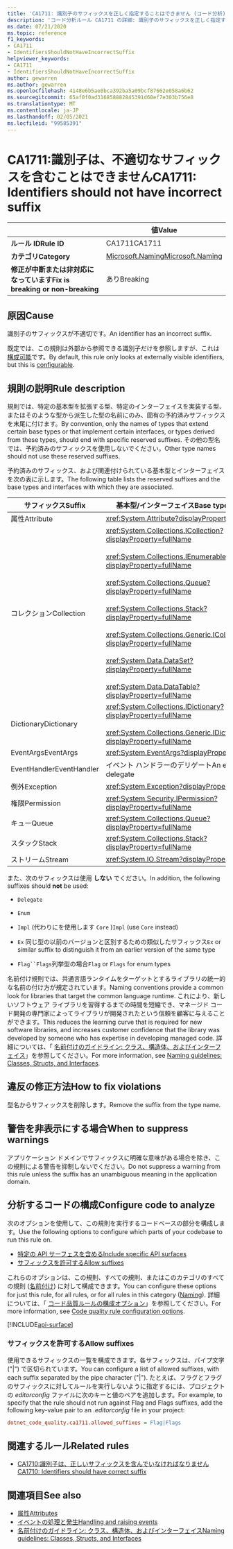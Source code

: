 ```yaml
---
title: 'CA1711: 識別子のサフィックスを正しく指定することはできません (コード分析)'
description: 'コード分析ルール CA1711 の詳細: 識別子のサフィックスを正しく指定することはできません'
ms.date: 07/21/2020
ms.topic: reference
f1_keywords:
- CA1711
- IdentifiersShouldNotHaveIncorrectSuffix
helpviewer_keywords:
- CA1711
- IdentifiersShouldNotHaveIncorrectSuffix
author: gewarren
ms.author: gewarren
ms.openlocfilehash: 4148e6b5ae0bca392ba5a09bcf87662e058a6b62
ms.sourcegitcommit: 65af0f0ad316858882845391d60ef7e303b756e8
ms.translationtype: MT
ms.contentlocale: ja-JP
ms.lasthandoff: 02/05/2021
ms.locfileid: "99585391"
---
```

# <a name="ca1711-identifiers-should-not-have-incorrect-suffix"></a><span data-ttu-id="2203f-103">CA1711:識別子は、不適切なサフィックスを含むことはできません</span><span class="sxs-lookup"><span data-stu-id="2203f-103">CA1711: Identifiers should not have incorrect suffix</span></span>

| | <span data-ttu-id="2203f-104">値</span><span class="sxs-lookup"><span data-stu-id="2203f-104">Value</span></span> |
|-|-|
| <span data-ttu-id="2203f-105">**ルール ID**</span><span class="sxs-lookup"><span data-stu-id="2203f-105">**Rule ID**</span></span> |<span data-ttu-id="2203f-106">CA1711</span><span class="sxs-lookup"><span data-stu-id="2203f-106">CA1711</span></span>|
| <span data-ttu-id="2203f-107">**カテゴリ**</span><span class="sxs-lookup"><span data-stu-id="2203f-107">**Category**</span></span> |[<span data-ttu-id="2203f-108">Microsoft.Naming</span><span class="sxs-lookup"><span data-stu-id="2203f-108">Microsoft.Naming</span></span>](naming-warnings.md)|
| <span data-ttu-id="2203f-109">**修正が中断または非対応になっています**</span><span class="sxs-lookup"><span data-stu-id="2203f-109">**Fix is breaking or non-breaking**</span></span> |<span data-ttu-id="2203f-110">あり</span><span class="sxs-lookup"><span data-stu-id="2203f-110">Breaking</span></span>|

## <a name="cause"></a><span data-ttu-id="2203f-111">原因</span><span class="sxs-lookup"><span data-stu-id="2203f-111">Cause</span></span>

<span data-ttu-id="2203f-112">識別子のサフィックスが不適切です。</span><span class="sxs-lookup"><span data-stu-id="2203f-112">An identifier has an incorrect suffix.</span></span>

<span data-ttu-id="2203f-113">既定では、この規則は外部から参照できる識別子だけを参照しますが、これは [構成可能](#configure-code-to-analyze)です。</span><span class="sxs-lookup"><span data-stu-id="2203f-113">By default, this rule only looks at externally visible identifiers, but this is [configurable](#configure-code-to-analyze).</span></span>

## <a name="rule-description"></a><span data-ttu-id="2203f-114">規則の説明</span><span class="sxs-lookup"><span data-stu-id="2203f-114">Rule description</span></span>

<span data-ttu-id="2203f-115">規則では、特定の基本型を拡張する型、特定のインターフェイスを実装する型、またはそのような型から派生した型の名前にのみ、固有の予約済みサフィックスを末尾に付けます。</span><span class="sxs-lookup"><span data-stu-id="2203f-115">By convention, only the names of types that extend certain base types or that implement certain interfaces, or types derived from these types, should end with specific reserved suffixes.</span></span> <span data-ttu-id="2203f-116">その他の型名では、予約済みのサフィックスを使用しないでください。</span><span class="sxs-lookup"><span data-stu-id="2203f-116">Other type names should not use these reserved suffixes.</span></span>

<span data-ttu-id="2203f-117">予約済みのサフィックス、および関連付けられている基本型とインターフェイスを次の表に示します。</span><span class="sxs-lookup"><span data-stu-id="2203f-117">The following table lists the reserved suffixes and the base types and interfaces with which they are associated.</span></span>

|<span data-ttu-id="2203f-118">サフィックス</span><span class="sxs-lookup"><span data-stu-id="2203f-118">Suffix</span></span>|<span data-ttu-id="2203f-119">基本型/インターフェイス</span><span class="sxs-lookup"><span data-stu-id="2203f-119">Base type/Interface</span></span>|
|------------|--------------------------|
|<span data-ttu-id="2203f-120">属性</span><span class="sxs-lookup"><span data-stu-id="2203f-120">Attribute</span></span>|<xref:System.Attribute?displayProperty=fullName>|
|<span data-ttu-id="2203f-121">コレクション</span><span class="sxs-lookup"><span data-stu-id="2203f-121">Collection</span></span>|<xref:System.Collections.ICollection?displayProperty=fullName><br/><br/><xref:System.Collections.IEnumerable?displayProperty=fullName><br/><br/><xref:System.Collections.Queue?displayProperty=fullName><br/><br/><xref:System.Collections.Stack?displayProperty=fullName><br/><br/><xref:System.Collections.Generic.ICollection%601?displayProperty=fullName><br/><br/><xref:System.Data.DataSet?displayProperty=fullName><br/><br/><xref:System.Data.DataTable?displayProperty=fullName>|
|<span data-ttu-id="2203f-122">Dictionary</span><span class="sxs-lookup"><span data-stu-id="2203f-122">Dictionary</span></span>|<xref:System.Collections.IDictionary?displayProperty=fullName><br/><br/><xref:System.Collections.Generic.IDictionary%602?displayProperty=fullName>|
|<span data-ttu-id="2203f-123">EventArgs</span><span class="sxs-lookup"><span data-stu-id="2203f-123">EventArgs</span></span>|<xref:System.EventArgs?displayProperty=fullName>|
|<span data-ttu-id="2203f-124">EventHandler</span><span class="sxs-lookup"><span data-stu-id="2203f-124">EventHandler</span></span>|<span data-ttu-id="2203f-125">イベント ハンドラーのデリゲート</span><span class="sxs-lookup"><span data-stu-id="2203f-125">An event-handler delegate</span></span>|
|<span data-ttu-id="2203f-126">例外</span><span class="sxs-lookup"><span data-stu-id="2203f-126">Exception</span></span>|<xref:System.Exception?displayProperty=fullName>|
|<span data-ttu-id="2203f-127">権限</span><span class="sxs-lookup"><span data-stu-id="2203f-127">Permission</span></span>|<xref:System.Security.IPermission?displayProperty=fullName>|
|<span data-ttu-id="2203f-128">キュー</span><span class="sxs-lookup"><span data-stu-id="2203f-128">Queue</span></span>|<xref:System.Collections.Queue?displayProperty=fullName>|
|<span data-ttu-id="2203f-129">スタック</span><span class="sxs-lookup"><span data-stu-id="2203f-129">Stack</span></span>|<xref:System.Collections.Stack?displayProperty=fullName>|
|<span data-ttu-id="2203f-130">ストリーム</span><span class="sxs-lookup"><span data-stu-id="2203f-130">Stream</span></span>|<xref:System.IO.Stream?displayProperty=fullName>|

<span data-ttu-id="2203f-131">また、次のサフィックスは使用 **しない** でください。</span><span class="sxs-lookup"><span data-stu-id="2203f-131">In addition, the following suffixes should **not** be used:</span></span>

- `Delegate`

- `Enum`

- <span data-ttu-id="2203f-132">`Impl` (代わりにを使用します `Core` )</span><span class="sxs-lookup"><span data-stu-id="2203f-132">`Impl` (use `Core` instead)</span></span>

- <span data-ttu-id="2203f-133">`Ex` 同じ型の以前のバージョンと区別するための類似したサフィックス</span><span class="sxs-lookup"><span data-stu-id="2203f-133">`Ex` or similar suffix to distinguish it from an earlier version of the same type</span></span>

- <span data-ttu-id="2203f-134">`Flag``Flags`列挙型の場合</span><span class="sxs-lookup"><span data-stu-id="2203f-134">`Flag` or `Flags` for enum types</span></span>

<span data-ttu-id="2203f-135">名前付け規則では、共通言語ランタイムをターゲットとするライブラリの統一的な名前の付け方が規定されています。</span><span class="sxs-lookup"><span data-stu-id="2203f-135">Naming conventions provide a common look for libraries that target the common language runtime.</span></span> <span data-ttu-id="2203f-136">これにより、新しいソフトウェア ライブラリを習得するまでの時間を短縮でき、マネージド コード開発の専門家によってライブラリが開発されたという信頼を顧客に与えることができます。</span><span class="sxs-lookup"><span data-stu-id="2203f-136">This reduces the learning curve that is required for new software libraries, and increases customer confidence that the library was developed by someone who has expertise in developing managed code.</span></span> <span data-ttu-id="2203f-137">詳細については、「 [名前付けのガイドライン: クラス、構造体、およびインターフェイス](../../../standard/design-guidelines/names-of-classes-structs-and-interfaces.md)」を参照してください。</span><span class="sxs-lookup"><span data-stu-id="2203f-137">For more information, see [Naming guidelines: Classes, Structs, and Interfaces](../../../standard/design-guidelines/names-of-classes-structs-and-interfaces.md).</span></span>

## <a name="how-to-fix-violations"></a><span data-ttu-id="2203f-138">違反の修正方法</span><span class="sxs-lookup"><span data-stu-id="2203f-138">How to fix violations</span></span>

<span data-ttu-id="2203f-139">型名からサフィックスを削除します。</span><span class="sxs-lookup"><span data-stu-id="2203f-139">Remove the suffix from the type name.</span></span>

## <a name="when-to-suppress-warnings"></a><span data-ttu-id="2203f-140">警告を非表示にする場合</span><span class="sxs-lookup"><span data-stu-id="2203f-140">When to suppress warnings</span></span>

<span data-ttu-id="2203f-141">アプリケーション ドメインでサフィックスに明確な意味がある場合を除き、この規則による警告を抑制しないでください。</span><span class="sxs-lookup"><span data-stu-id="2203f-141">Do not suppress a warning from this rule unless the suffix has an unambiguous meaning in the application domain.</span></span>

## <a name="configure-code-to-analyze"></a><span data-ttu-id="2203f-142">分析するコードの構成</span><span class="sxs-lookup"><span data-stu-id="2203f-142">Configure code to analyze</span></span>

<span data-ttu-id="2203f-143">次のオプションを使用して、この規則を実行するコードベースの部分を構成します。</span><span class="sxs-lookup"><span data-stu-id="2203f-143">Use the following options to configure which parts of your codebase to run this rule on.</span></span>

- [<span data-ttu-id="2203f-144">特定の API サーフェスを含める</span><span class="sxs-lookup"><span data-stu-id="2203f-144">Include specific API surfaces</span></span>](#include-specific-api-surfaces)
- [<span data-ttu-id="2203f-145">サフィックスを許可する</span><span class="sxs-lookup"><span data-stu-id="2203f-145">Allow suffixes</span></span>](#allow-suffixes)

<span data-ttu-id="2203f-146">これらのオプションは、この規則、すべての規則、またはこのカテゴリのすべての規則 ([名前付け](naming-warnings.md)) に対して構成できます。</span><span class="sxs-lookup"><span data-stu-id="2203f-146">You can configure these options for just this rule, for all rules, or for all rules in this category ([Naming](naming-warnings.md)).</span></span> <span data-ttu-id="2203f-147">詳細については、「 [コード品質ルールの構成オプション](../code-quality-rule-options.md)」を参照してください。</span><span class="sxs-lookup"><span data-stu-id="2203f-147">For more information, see [Code quality rule configuration options](../code-quality-rule-options.md).</span></span>

[!INCLUDE[api-surface](~/includes/code-analysis/api-surface.md)]

### <a name="allow-suffixes"></a><span data-ttu-id="2203f-148">サフィックスを許可する</span><span class="sxs-lookup"><span data-stu-id="2203f-148">Allow suffixes</span></span>

<span data-ttu-id="2203f-149">使用できるサフィックスの一覧を構成できます。各サフィックスは、パイプ文字 ("|") で区切られています。</span><span class="sxs-lookup"><span data-stu-id="2203f-149">You can configure a list of allowed suffixes, with each suffix separated by the pipe character ("|").</span></span> <span data-ttu-id="2203f-150">たとえば、フラグとフラグのサフィックスに対してルールを実行しないように指定するには、プロジェクトの *editorconfig* ファイルに次のキーと値のペアを追加します。</span><span class="sxs-lookup"><span data-stu-id="2203f-150">For example, to specify that the rule should not run against Flag and Flags suffixes, add the following key-value pair to an *.editorconfig* file in your project:</span></span>

```ini
dotnet_code_quality.ca1711.allowed_suffixes = Flag|Flags
```

## <a name="related-rules"></a><span data-ttu-id="2203f-151">関連するルール</span><span class="sxs-lookup"><span data-stu-id="2203f-151">Related rules</span></span>

- [<span data-ttu-id="2203f-152">CA1710:識別子は、正しいサフィックスを含んでいなければなりません</span><span class="sxs-lookup"><span data-stu-id="2203f-152">CA1710: Identifiers should have correct suffix</span></span>](ca1710.md)

## <a name="see-also"></a><span data-ttu-id="2203f-153">関連項目</span><span class="sxs-lookup"><span data-stu-id="2203f-153">See also</span></span>

- [<span data-ttu-id="2203f-154">属性</span><span class="sxs-lookup"><span data-stu-id="2203f-154">Attributes</span></span>](../../../standard/design-guidelines/attributes.md)
- [<span data-ttu-id="2203f-155">イベントの処理と発生</span><span class="sxs-lookup"><span data-stu-id="2203f-155">Handling and raising events</span></span>](../../../standard/events/index.md)
- [<span data-ttu-id="2203f-156">名前付けのガイドライン: クラス、構造体、およびインターフェイス</span><span class="sxs-lookup"><span data-stu-id="2203f-156">Naming guidelines: Classes, Structs, and Interfaces</span></span>](../../../standard/design-guidelines/names-of-classes-structs-and-interfaces.md)
